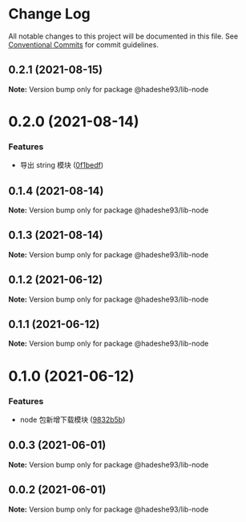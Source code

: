 # Change Log

All notable changes to this project will be documented in this file.
See [Conventional Commits](https://conventionalcommits.org) for commit guidelines.

## 0.2.1 (2021-08-15)

**Note:** Version bump only for package @hadeshe93/lib-node





# 0.2.0 (2021-08-14)


### Features

* 导出 string 模块 ([0f1bedf](https://github.com/hadeshe93/hh-lib/commit/0f1bedfd9591f7ceee4b51ea8579b94c2845c2ed))





## 0.1.4 (2021-08-14)

**Note:** Version bump only for package @hadeshe93/lib-node





## 0.1.3 (2021-08-14)

**Note:** Version bump only for package @hadeshe93/lib-node





## 0.1.2 (2021-06-12)

**Note:** Version bump only for package @hadeshe93/lib-node





## 0.1.1 (2021-06-12)

**Note:** Version bump only for package @hadeshe93/lib-node





# 0.1.0 (2021-06-12)


### Features

* node 包新增下载模块 ([9832b5b](https://github.com/hadeshe93/hh-lib/commit/9832b5b0c746734d2e44db6d77f9e45a0ef536ee))





## 0.0.3 (2021-06-01)

**Note:** Version bump only for package @hadeshe93/lib-node





## 0.0.2 (2021-06-01)

**Note:** Version bump only for package @hadeshe93/lib-node
